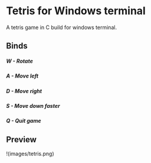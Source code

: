 # Tetris for Windows terminal
A tetris game in C build for windows terminal.

## Binds
##### W - Rotate
##### A - Move left
##### D - Move right
##### S - Move down faster
##### Q - Quit game

## Preview
!(images/tetris.png)
